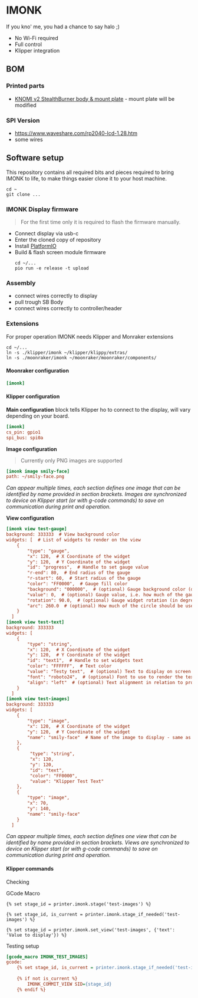 # IMONK

If you kno' me, you had a chance to say halo ;)

* No Wi-Fi required
* Full control
* Klipper integration

## BOM

### Printed parts
* [KNOMI v2 StealthBurner body & mount plate](https://github.com/bigtreetech/KNOMI/tree/master/KNOMI2/STL) - mount plate will be modified

### SPI Version
* https://www.waveshare.com/rp2040-lcd-1.28.htm
* some wires


## Software setup

This repository contains all required bits and pieces required to bring IMONK to life, to make things easier clone it to your host machine. 
```
cd ~
git clone ...
```

### IMONK Display firmware

> For the first time only it is required to flash the firmware manually. 

* Connect display via usb-c
* Enter the cloned copy of repository
* Install [PlatformIO](https://docs.platformio.org/en/latest/core/installation/methods/installer-script.html#super-quick-macos-linux)
* Build & flash screen module firmware 
    ```
    cd ~/...
    pio run -e release -t upload
    ```

### Assembly
* connect wires correctly to display
* pull trough SB Body
* connect wires correctly to controller/header

### Extensions

For proper operation IMONK needs Klipper and Monraker extensions

```
cd ~/...
ln -s ./klipper/imonk ~/klipper/klippy/extras/
ln -s ./moonraker/imonk ~/moonraker/moonraker/components/
```

#### Moonraker configuration
```ini
[imonk]
```

#### Klipper configuration

**Main configuration** block tells Klipper ho to connect to the display, will vary depending on your board. 
```ini
[imonk]
cs_pin: gpio1
spi_bus: spi0a
```
  

**Image configuration**
> Currently only PNG images are supported
```ini
[imonk image smily-face]
path: ~/smily-face.png
```
_Can appear multiple times, each section defines one image that can be identified by name provided in section brackets. Images are synchronized to device on Klipper start (or with g-code commands) to save on communication during print and operation._


**View configuration**
```ini
[imonk view test-gauge]
background: 333333  # View background color
widgets: [  # List of widgets to render on the view
    {
        "type": "gauge",
        "x": 120,  # X Coordinate of the widget
        "y": 120,  # Y Coordinate of the widget
        "id": "progress",  # Handle to set gauge value
        "r-end": 80,  # End radius of the gauge
        "r-start": 60,  # Start radius of the gauge
        "color": "FF0000",  # Gauge fill color
        "background": "000000",  # (optional) Gauge background color (default: "000000") 
        "value": 0,  # (optional) Gauge value, i.e. how much of the gauge should be filled (default: 0) 
        "rotation": 90.0,  # (optional) Gauge widget rotation (in degrees) (default: 90.0) 
        "arc": 260.0  # (optional) How much of the circle should be used as gauge (in degrees) (default: 260.0) 
    }
  ]
[imonk view test-text]
background: 333333
widgets: [
    {
        "type": "string",
        "x": 120,  # X Coordinate of the widget
        "y": 120,  # Y Coordinate of the widget
        "id": "text1",  # Handle to set widgets text
        "color": "FFFFFF",  # Text color
        "value": "Testy text",  # (optional) Text to display on screen (default: "") 
        "font": "roboto24",  # (optional) Font to use to render the text (default: "font0") 
        "align": "left"  # (optional) Text alignment in relation to provided coordinates (default: "center") 
    }
  ]
[imonk view test-images]
background: 333333
widgets: [
    {
        "type": "image",
        "x": 120,  # X Coordinate of the widget
        "y": 120,  # Y Coordinate of the widget
        "name": "smily-face"  # Name of the image to display - same as in [imonk image ...] section
    },
    {
         "type": "string",
         "x": 120,
         "y": 120,
         "id": "text",
         "color": "FF0000",
         "value": "Klipper Test Text"
    },
    {
        "type": "image",
        "x": 70,
        "y": 140,
        "name": "smily-face"
    }
  ]
```
_Can appear multiple times, each section defines one view that can be identified by name provided in section brackets. Views are synchronized to device on Klipper start (or with g-code commands) to save on communication during print and operation._

#### Klipper commands
Checking


GCode Macro
```jinja
{% set stage_id = printer.imonk.stage('test-images') %}
```
```jinja
{% set stage_id, is_current = printer.imonk.stage_if_needed('test-images') %}
```
```jinja
{% set stage_id = printer.imonk.set_view('test-images', {'text': 'Value to display'}) %}
```


Testing setup
```ini
[gcode_macro IMONK_TEST_IMAGES]
gcode:
    {% set stage_id, is_current = printer.imonk.stage_if_needed('test-images') %}
    
    {% if not is_current %}
        IMONK_COMMIT_VIEW SID={stage_id}
    {% endif %}
```